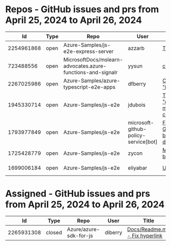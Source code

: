 # Repos - GitHub issues and prs from April 25, 2024 to April 26, 2024
|Id|Type|Repo|User|Title|Date|
|--|--|--|--|--|--|
|2254961868|open|Azure-Samples/js-e2e-express-server|azzarb| [Test](https://api.github.com/repos/Azure-Samples/js-e2e-express-server/issues/45)|2024-04-21T08:18:05Z|
|723488556|open|MicrosoftDocs/mslearn-advocates.azure-functions-and-signalr|yysun| [connection.send vs axios](https://api.github.com/repos/MicrosoftDocs/mslearn-advocates.azure-functions-and-signalr/issues/16)|2020-10-16T19:42:14Z|
|2267025986|open|Azure-Samples/azure-typescript-e2e-apps|dfberry| [Convert eslintignore to eslint "ignores" property](https://api.github.com/repos/Azure-Samples/azure-typescript-e2e-apps/issues/62)|2024-04-27T13:52:38Z|
|1945330714|open|Azure-Samples/js-e2e|jdubois| [This repo doesn't meet the "durable ownership minimums" for Microsoft compliance](https://api.github.com/repos/Azure-Samples/js-e2e/issues/55)|2023-10-16T14:19:48Z|
|1793977849|open|Azure-Samples/js-e2e|microsoft-github-policy-service[bot]| [FabricBot: Onboarding to GitOps.ResourceManagement because of FabricBot decommissioning](https://api.github.com/repos/Azure-Samples/js-e2e/issues/54)|2023-07-07T18:01:49Z|
|1725428779|open|Azure-Samples/js-e2e|zycon| [Method changed to beginStart](https://api.github.com/repos/Azure-Samples/js-e2e/issues/53)|2023-05-25T09:20:31Z|
|1699006184|open|Azure-Samples/js-e2e|eliyabar| [Update create-vm.js](https://api.github.com/repos/Azure-Samples/js-e2e/issues/52)|2023-05-07T10:47:32Z|
# Assigned - GitHub issues and prs from April 25, 2024 to April 26, 2024
|Id|Type|Repo|User|Title|Date|
|--|--|--|--|--|--|
|2265931308|closed|Azure/azure-sdk-for-js|diberry| [Docs/Readme.md - Fix hyperlink](https://api.github.com/repos/Azure/azure-sdk-for-js/issues/29462)|2024-04-26T14:39:10Z|
